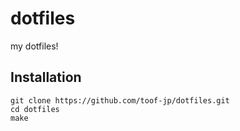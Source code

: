 # dotfiles
my dotfiles!

## Installation
```
git clone https://github.com/toof-jp/dotfiles.git
cd dotfiles
make
```
